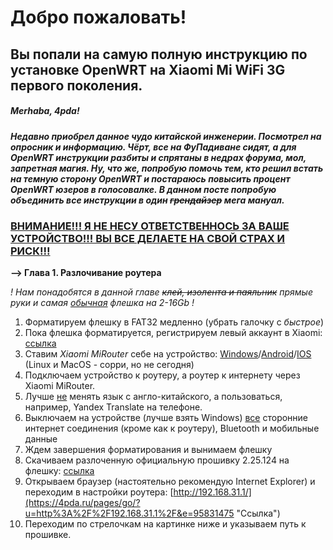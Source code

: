 # Добро пожаловать!

## Вы попали на самую полную инструкцию по установке OpenWRT на Xiaomi Mi WiFi 3G первого поколения.

##### Merhaba, 4pda!

##### Недавно приобрел данное чудо китайской инженерии.   Посмотрел на опросник и информацию.   Чёрт, все на ФуПадиване сидят, а для OpenWRT инструкции разбиты и спрятаны в недрах форума, мол, запретная магия.   Ну, что же, попробую помочь тем, кто решил встать на темную сторону OpenWRT и постараюсь повысить процент OpenWRT юзеров в голосовалке.   В данном посте попробую объединить все инструкции в один ~~грендайзер~~ мега мануал.

### <u><b>ВНИМАНИЕ!!! Я НЕ НЕСУ ОТВЕТСТВЕННОСЬ ЗА ВАШЕ УСТРОЙСТВО!!! ВЫ ВСЕ ДЕЛАЕТЕ НА СВОЙ СТРАХ И РИСК!!!</b></u>

**--> Глава 1. Разлочивание роутера**

*! Нам понадобятся в данной главе ~~клей, изолента и паяльник~~ прямые руки и самая <u>обычная</u> флешка на 2-16Gb !*  

1. Форматируем флешку в FAT32 медленно (убрать галочку с *быстрое*)  
2. Пока флешка форматируется, регистрируем левый аккаунт в Xiaomi: [ссылка](https://4pda.ru/pages/go/?u=http%3A%2F%2Faccount.xiaomi.com%2F&e=95831475 "Ссылка")  
3. Ставим *Xiaomi MiRouter* себе на устройство: [Windows](https://4pda.ru/forum/index.php?showtopic=808656 "Ссылка")/[Android](https://4pda.ru/forum/index.php?showtopic=661224 "Ссылка")/[IOS](https://4pda.ru/pages/go/?u=https%3A%2F%2Fapps.apple.com%2Fru%2Fapp%2Fmi-wi-fi%2Fid859962702%3Fign-mpt%3Duo%253D4&e=95831475 "Ссылка") (Linux и MacOS - сорри, но не сегодня)  
4. Подключаем устройство к роутеру, а роутер к интернету через Xiaomi MiRouter.  
5. Лучше <u>не</u> менять язык с англо-китайского, а пользоваться, например, Yandex Translate на телефоне.  
6. Выключаем на устройстве (лучше взять Windows) <u>все</u> сторонние интернет соединения (кроме как к роутеру), Bluetooth и мобильные данные  
7. Ждем завершения форматирования и вынимаем флешку  
8. Скачиваем разлоченную официальную прошивку 2.25.124 на флешку: [ссылка](https://4pda.ru/forum/index.php?showtopic=837667&view=findpost&p=78857001 "Ссылка")  
9. Открываем браузер (настоятельно рекомендую Internet Explorer) и переходим в настройки роутера: [http://192.168.31.1/](https://4pda.ru/pages/go/?u=http%3A%2F%2F192.168.31.1%2F&e=95831475 "Ссылка")  
10. Переходим по стрелочкам на картинке ниже и указываем путь к прошивке.
    
    
